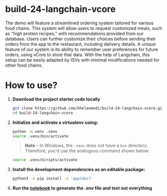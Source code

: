 # build-24-langchain-vcore

The demo will feature a streamlined ordering system tailored for various food chains. This system will allow users to request customized meals, such as "high protein recipes," with recommendations provided from our database. Users can further customize their choices before sending their orders from the app to the restaurant, including delivery details. A unique feature of our system is its ability to remember user preferences for future orders, using vCore to store that data. With the help of Langchain, this setup can be easily adapted by ISVs with minimal modifications needed for other food chains.

# How to use?

1. **Download the project starter code locally**

    ```bash
    git clone https://github.com/khelanmodi/build-24-langchain-vcore.git
    cd build-24-langchain-vcore
    ```

1. **Initialize and activate a virtualenv using:**

    ```bash
    python -m venv .venv
    source .venv/bin/activate
    ```

    >**Note** - In Windows, the `.venv` does not have a `bin` directory. Therefore, you'd use the analogous command shown below:

    ```bash
    source .venv/Scripts/activate
    ```

1. **Install the development dependencies as an editable package:**

    ```bash
    python3 -m pip install -e 'app[dev]'
    ```

1. **Run the [notebook](./CBD_Mongo_vCore.ipynb) to generate the .env file and test out everything**
